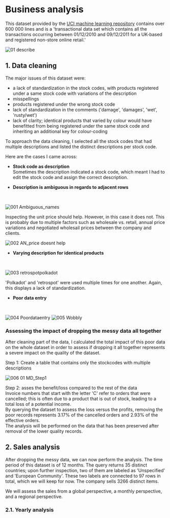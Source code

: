 # Business analysis

This dataset provided by the [UCI machine learning repository](https://archive.ics.uci.edu/dataset/352/online+retail) contains over 600 000 lines and is a 'transactional data set which contains all the transactions occurring between 01/12/2010 and 09/12/2011 for a UK-based and registered non-store online retail.'

![01 describe](https://github.com/user-attachments/assets/bf933324-2ba1-4e0d-977c-106518a2bfe3)

## 1. Data cleaning

The major issues of this dataset were:
- a lack of standardization in the stock codes, with products registered under a same stock code with variations of the description
- misspellings
- products registered under the wrong stock code
- lack of standardization in the comments ('damage', 'damages', 'wet', 'rusty/wet')
- lack of clarity; identical products that varied by colour would have benefitted from being registered under the same stock code and inheriting an additional key for colour-coding

To approach the data cleaning, I selected all the stock codes that had multiple descriptions and listed the distinct descriptions per stock code.

Here are the cases I came across:

- <b>Stock code as description</b>
  <br>Sometimes the description indicated a stock code, which meant I had to edit the stock code and assign the correct description.
  <br>
  
- <b>Description is ambiguous in regards to adjacent rows</b>
<br>

![001 Ambiguous_names](https://github.com/user-attachments/assets/c4d05b88-3a53-453c-9a89-7ab9b40fac7d)

Inspecting the unit price should help. However, in this case it does not. This is probably due to multiple factors such as wholesale vs. retail, annual price variations and negotiated wholesail prices between the company and clients.
<br>

![002 AN_price doesnt help](https://github.com/user-attachments/assets/65e03a9d-55b6-4fc8-b3b9-f46db0306c0a)

- <b>Varying description for identical products</b>
<br>

![003 retrospotpolkadot](https://github.com/user-attachments/assets/c51b8913-6f8e-4dc7-b8b1-ede238ac382c)

'Polkadot' and 'retrospot' were used multiple times for one another. Again, this displays a lack of standardization.

- <b>Poor data entry</b>
<br>

![004 Poordataentry](https://github.com/user-attachments/assets/89e5d39d-b03c-48e5-a058-f45ecab4fbe7)
![005 Wobbly](https://github.com/user-attachments/assets/2732a8c3-9d68-4e11-a084-1a2f0be764d8)

### Assessing the impact of dropping the messy data all together

After cleaning part of the data, I calculated the total impact of this poor data on the whole dataset in order to assess if dropping it all together represents a severe impact on the quality of the dataset.

Step 1: Create a table that contains only the stockcodes with multiple descriptions

![006 01 MD_Step1](https://github.com/user-attachments/assets/d7f2ef68-560e-4018-b6f7-8ad26aa90260)

Step 2: asses the benefit/loss compared to the rest of the data
<br> Invoice numbers that start with the letter 'C' refer to orders that were cancelled; this is often due to a product that is out of stock, leading to a total loss of a potential income.
<br> By querying the dataset to assess the loss versus the profits, removing the poor records represents 3.17% of the cancelled orders and 2.93% of the effective orders.
<br> The analysis will be performed on the data that has been preserved after removal of the lower quality records.

## 2. Sales analysis

After dropping the messy data, we can now perform the analysis.
The time period of this dataset is of 12 months. The query returns 35 distinct countries; upon further inspection, two of them are labeled as 'Unspecified' and 'European Community'. These two labels are connected to 97 rows in total, which we will keep for now.
The company sells 3266 distinct items.

We will assess the sales from a global perspective, a monthly perspective, and a regional perspective.

### 2.1. Yearly analysis
